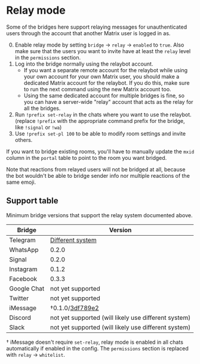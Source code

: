 # Relay mode
Some of the bridges here support relaying messages for unauthenticated users
through the account that another Matrix user is logged in as.

0. Enable relay mode by setting `bridge` → `relay` → `enabled` to `true`.
   Also make sure that the users you want to invite have at least the `relay`
   level in the `permissions` section.
1. Log into the bridge normally using the relaybot account.
   * If you want a separate remote account for the relaybot while using your
     own account for your own Matrix user, you should make a dedicated Matrix
     account for the relaybot. If you do this, make sure to run the next
     command using the new Matrix account too.
   * Using the same dedicated account for multiple bridges is fine, so you can
     have a server-wide "relay" account that acts as the relay for all the
     bridges.
2. Run `!prefix set-relay` in the chats where you want to use the relaybot.
   (replace `!prefix` with the appropriate command prefix for the bridge,
   like `!signal` or `!wa`)
3. Use `!prefix set-pl 100` to be able to modify room settings and invite
   others.

If you want to bridge existing rooms, you'll have to manually update the `mxid`
column in the `portal` table to point to the room you want bridged.

Note that reactions from relayed users will not be bridged at all, because the
bot wouldn't be able to bridge sender info nor multiple reactions of the same
emoji.

## Support table
Minimum bridge versions that support the relay system documented above.

| Bridge      | Version            |
|-------------|--------------------|
| Telegram    | [Different system] |
| WhatsApp    | 0.2.0              |
| Signal      | 0.2.0              |
| Instagram   | 0.1.2              |
| Facebook    | 0.3.3              |
| Google Chat | not yet supported  |
| Twitter     | not yet supported  |
| iMessage    | †0.1.0/[3df789e2]  |
| Discord     | not yet supported (will likely use different system) |
| Slack       | not yet supported (will likely use different system) |

† iMessage doesn't require `set-relay`, relay mode is enabled in all chats
  automatically if enabled in the config. The `permissions` section is replaced
  with `relay` -> `whitelist`.

[Different system]: ../python/telegram/relay-bot.html
[3df789e2]: https://github.com/mautrix/imessage/commit/3df789e24b8500d95a53d5417aca6e59bedf7efd
